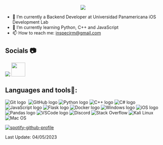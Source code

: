 <p align="center">
  <img src="https://readme-typing-svg.demolab.com?font=Fira+Code&size=30&pause=1000&color=40F700&center=true&vCenter=true&width=435&lines=Hey%2C+Im+Javier;How+is+your+day+going%3F" />
</p>

- 🔭 I’m currently a Backend Developer at Universidad Panamericana iOS Development Lab
- 🌱 I’m currently learning Python, C++ and JavaScript
- 📫 How to reach me: inspecjrm@gmail.com

## Socials 📷 
<p align="left">
  <a href="https://twitter.com/inspec_jrm"><img src="https://img.icons8.com/color/48/000000/twitter-circled--v2.png"/></a>
  <a href="https://www.instagram.com/inspec_jrm/"><img src="https://raw.githubusercontent.com/rahuldkjain/github-profile-readme-generator/master/src/images/icons/Social/instagram.svg" height="45" width="45"></a>
 </p>

## Languages and tools👾:
<img src="https://img.shields.io/badge/Git-F05032?style=for-the-badge&logo=git&logoColor=white" alt="Git logo">&nbsp;
<img src="https://img.shields.io/badge/GitHub-181717?style=for-the-badge&logo=github&logoColor=white" alt="GitHub logo">
<img src="https://img.shields.io/badge/Python-3776AB?style=for-the-badge&logo=python&logoColor=white" alt="Python logo">
<img src="https://img.shields.io/badge/C++-00599C?style=for-the-badge&logo=c%2B%2B&logoColor=white" alt="C++ logo">
<img src="https://img.shields.io/badge/C%23-239120?style=for-the-badge&logo=c-sharp&logoColor=white" alt="C# logo">
<img src="https://img.shields.io/badge/JavaScript-F7DF1E?style=for-the-badge&logo=javascript&logoColor=black" alt="JavaScript logo">
<img src="https://img.shields.io/badge/Flask-000000?style=for-the-badge&logo=flask&logoColor=white" alt="Flask logo">
<img src="https://img.shields.io/badge/Docker-2496ED?style=for-the-badge&logo=docker&logoColor=white" alt="Docker logo">
<img src="https://img.shields.io/badge/Windows-0078D6?style=for-the-badge&logo=windows&logoColor=white" alt="Windows logo">
<img src="https://img.shields.io/badge/iOS-000000?style=for-the-badge&logo=ios&logoColor=white" alt="iOS logo">
<img src="https://img.shields.io/badge/Pandas-150458?style=for-the-badge&logo=pandas&logoColor=white" alt="Pandas logo">
<img src="https://img.shields.io/badge/Visual%20Studio%20Code-007ACC?style=for-the-badge&logo=visual-studio-code&logoColor=white" alt="VSCode logo">
<img src="https://img.shields.io/badge/Discord-7289DA?style=for-the-badge&logo=discord&logoColor=white" alt="Discord">
<img src="https://img.shields.io/badge/Stack%20Overflow-FE7A16?style=for-the-badge&logo=stackoverflow&logoColor=white" alt="Stack Overflow">
<img src="https://img.shields.io/badge/Kali%20Linux-557C94?style=for-the-badge&logo=kalilinux&logoColor=white" alt="Kali Linux">
<img src="https://img.shields.io/badge/Mac%20OS-000000?style=for-the-badge&logo=apple&logoColor=white" alt="Mac OS">

[![spotify-github-profile](https://spotify-github-profile.vercel.app/api/view?uid=javaramu&cover_image=true&theme=novatorem&show_offline=false&background_color=ffffff&interchange=true&bar_color=53b14f&bar_color_cover=true)](https://spotify-github-profile.vercel.app/api/view?uid=javaramu&redirect=true)

Last Update: 04/05/2023
